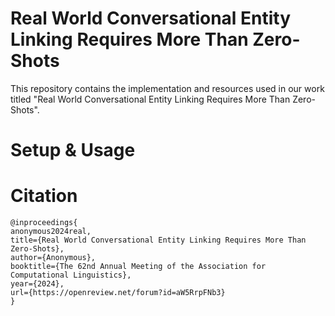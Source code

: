 # Real World Conversational Entity Linking Requires More Than Zero-Shots

This repository contains the implementation and resources used in our work titled "Real World Conversational Entity Linking Requires More Than Zero-Shots".

# Setup & Usage

# Citation
```text
@inproceedings{
anonymous2024real,
title={Real World Conversational Entity Linking Requires More Than Zero-Shots},
author={Anonymous},
booktitle={The 62nd Annual Meeting of the Association for Computational Linguistics},
year={2024},
url={https://openreview.net/forum?id=aW5RrpFNb3}
}

```
